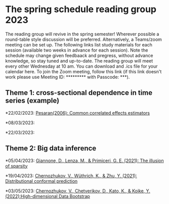 # The spring schedule reading group 2023
The reading group will revive in the spring semester! Wherever possible a round-table style discussion will be preferred. Alternatively, a Teams/zoom meeting can be set up. The following links list study materials for each session (available two weeks in advance for each session). Note the schedule may change given feedbaack and pregress, without advance knowledge, so stay tuned and up-to-date. The reading group will meet every other Wednesday at 10 am. You can download and .ics file for your calendar here. To join the Zoom meeting, follow this link (if this link doesn't work please use Meeting ID: ********* with Passcode: ***).

## Theme 1: cross-sectional dependence in time series (example)
*22/02/2023: [Pesaran(2006): Common correlated effects estimators](https://onlinelibrary.wiley.com/doi/pdf/10.1111/j.1468-0262.2006.00692.x?casa_token=ygDsrj3UgOwAAAAA:FqTGoJUnndNuvd5GsGV8uSA7nnwm00QXuClABrKwrqYTP89zFLqQO5AJ8KsA5MnR1AqRPkoWQj69)

*08/03/2023:

*22/03/2023:

## Theme 2: Big data inference
*05/04/2023: [Giannone, D., Lenza, M., & Primiceri, G. E. (2021): The illusion of sparsity](https://onlinelibrary.wiley.com/doi/epdf/10.3982/ECTA17842) 

*19/04/2023: [Chernozhukov, V., Wüthrich, K., & Zhu, Y. (2021): Distributional conformal prediction](https://www.pnas.org/doi/pdf/10.1073/pnas.2107794118)

*03/05/2023: [Chernozhukov, V., Chetverikov, D., Kato, K., & Koike, Y. (2022):High-dimensional Data Bootstrap](https://arxiv.org/pdf/2205.09691.pdf)
